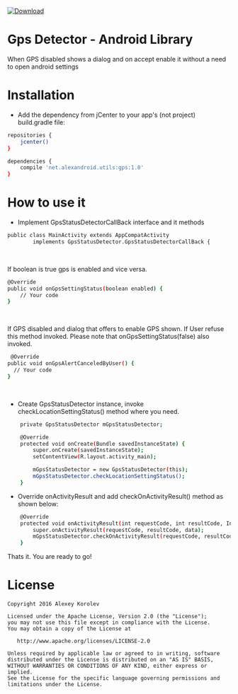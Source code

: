 [ ![Download](https://api.bintray.com/packages/pulimet/utils/gps/images/download.svg) ](https://bintray.com/pulimet/utils/gps/_latestVersion)

# Gps Detector - Android Library

When GPS disabled shows a dialog and on accept enable it without a need to open android settings

# Installation

- Add the dependency from jCenter to your app's (not project) build.gradle file:

```sh
repositories {
    jcenter()
}

dependencies {
    compile 'net.alexandroid.utils:gps:1.0'
}
```

# How to use it

- Implement GpsStatusDetectorCallBack interface and it methods
```sh
public class MainActivity extends AppCompatActivity 
        implements GpsStatusDetector.GpsStatusDetectorCallBack { 
```
<br>

If boolean is true gps is enabled and vice versa.
```sh
@Override
public void onGpsSettingStatus(boolean enabled) {
    // Your code
}
```
<br>

If GPS disabled and dialog that offers to enable GPS shown. If User refuse this method invoked. 
Please note that onGpsSettingStatus(false) also invoked.
```sh    
 @Override
public void onGpsAlertCanceledByUser() {
  // Your code
}  
```
<br>



- Create GpsStatusDetector instance, invoke checkLocationSettingStatus() method where you need.
```sh
    private GpsStatusDetector mGpsStatusDetector;

    @Override
    protected void onCreate(Bundle savedInstanceState) {
        super.onCreate(savedInstanceState);
        setContentView(R.layout.activity_main);

        mGpsStatusDetector = new GpsStatusDetector(this);
        mGpsStatusDetector.checkLocationSettingStatus();
    }
```

- Override onActivityResult and add checkOnActivityResult() method as shown below:
```sh
    @Override
    protected void onActivityResult(int requestCode, int resultCode, Intent data) {
        super.onActivityResult(requestCode, resultCode, data);
        mGpsStatusDetector.checkOnActivityResult(requestCode, resultCode);
    }  
```

 Thats it. You are ready to go!


# License

```
Copyright 2016 Alexey Korolev

Licensed under the Apache License, Version 2.0 (the "License");
you may not use this file except in compliance with the License.
You may obtain a copy of the License at

   http://www.apache.org/licenses/LICENSE-2.0

Unless required by applicable law or agreed to in writing, software
distributed under the License is distributed on an "AS IS" BASIS,
WITHOUT WARRANTIES OR CONDITIONS OF ANY KIND, either express or implied.
See the License for the specific language governing permissions and
limitations under the License.
```
